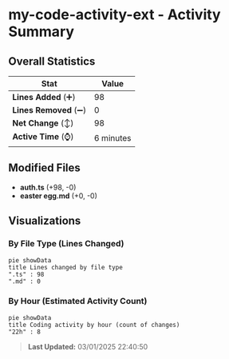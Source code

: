 # my-code-activity-ext - Activity Summary 

## Overall Statistics

| Stat                   | Value                                                             |
| ---------------------- | ----------------------------------------------------------------- |
| **Lines Added** (➕)   | 98                                          |
| **Lines Removed** (➖) | 0                                        |
| **Net Change** (↕)    | 98                |
| **Active Time** (⌚)   | 6 minutes |


## Modified Files
- **auth.ts** (+98, -0)
- **easter egg.md** (+0, -0)

## Visualizations

### By File Type (Lines Changed)

```mermaid
pie showData
title Lines changed by file type
".ts" : 98
".md" : 0
```

### By Hour (Estimated Activity Count)

```mermaid
pie showData
title Coding activity by hour (count of changes)
"22h" : 8
```


> **Last Updated:** 03/01/2025 22:40:50
